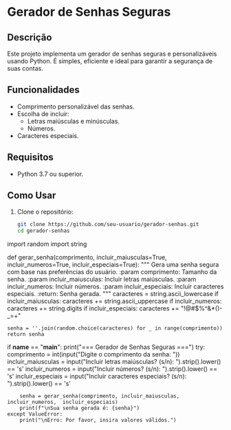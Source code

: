 # Gerador de Senhas Seguras

## Descrição
Este projeto implementa um gerador de senhas seguras e personalizáveis usando Python. É simples, eficiente e ideal para garantir a segurança de suas contas.

## Funcionalidades
- Comprimento personalizável das senhas.
- Escolha de incluir:
  - Letras maiúsculas e minúsculas.
  - Números.
 - Caracteres especiais.

## Requisitos
- Python 3.7 ou superior.

## Como Usar
1. Clone o repositório:
   ```bash
   git clone https://github.com/seu-usuario/gerador-senhas.git
   cd gerador-senhas
import random
import string

def gerar_senha(comprimento, incluir_maiusculas=True, incluir_numeros=True, incluir_especiais=True):
    """
    Gera uma senha segura com base nas preferências do usuário.
    :param comprimento: Tamanho da senha.
    :param incluir_maiusculas: Incluir letras maiúsculas.
    :param incluir_numeros: Incluir números.
     :param incluir_especiais: Incluir caracteres especiais.
    :return: Senha gerada.
    """
    caracteres = string.ascii_lowercase
    if incluir_maiusculas:
        caracteres += string.ascii_uppercase
    if incluir_numeros:
        caracteres += string.digits
          if incluir_especiais:
        caracteres += "!@#$%^&*()-_=+"

    senha = ''.join(random.choice(caracteres) for _ in range(comprimento))
    return senha

if __name__ == "__main__":
    print("=== Gerador de Senhas Seguras ===")
    try:
        comprimento = int(input("Digite o comprimento da senha: "))
        incluir_maiusculas = input("Incluir letras maiúsculas? (s/n): ").strip().lower() == 's'
        incluir_numeros = input("Incluir números? (s/n): ").strip().lower() == 's'
        incluir_especiais = input("Incluir caracteres especiais? (s/n): ").strip().lower() == 's'

        senha = gerar_senha(comprimento, incluir_maiusculas, incluir_numeros,  incluir_especiais)
        print(f"\nSua senha gerada é: {senha}")
    except ValueError:
        print("\nErro: Por favor, insira valores válidos.")